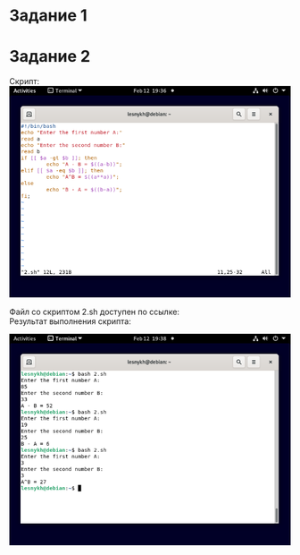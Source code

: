# Задание 1
# Задание 2
Скрипт:    
![](https://github.com/OlgaLesnykh/screenshots/blob/main/Bash_001.png)

Файл со скриптом 2.sh доступен по ссылке:    
Результат выполнения скрипта:    

![](https://github.com/OlgaLesnykh/screenshots/blob/main/Bash_002.png)
